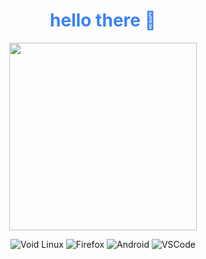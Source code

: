 <h1 align="center" style="color:#3b82f6;">hello there 👋</h1>

<p align="center">
  <img src="https://github.com/zenxs/zenxs/blob/main/images/image.gif?raw=true" width="300"/>
</p>

<p align="center">
  <img src="https://img.shields.io/badge/Void_Linux-3b82f6?style=flat&logo=void-linux&logoColor=white" alt="Void Linux" />
  <img src="https://img.shields.io/badge/Firefox-3b82f6?style=flat&logo=Firefox-Browser&logoColor=white" alt="Firefox" />
  <img src="https://img.shields.io/badge/Android-3b82f6?style=flat&logo=android&logoColor=white" alt="Android" />
  <img src="https://img.shields.io/badge/VSCODE-3b82f6?style=flat&logo=visual-studio-code&logoColor=white" alt="VSCode" />
</p>

